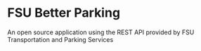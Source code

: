# FSU Better Parking

An open source application using the REST API provided by
FSU Transportation and Parking Services
